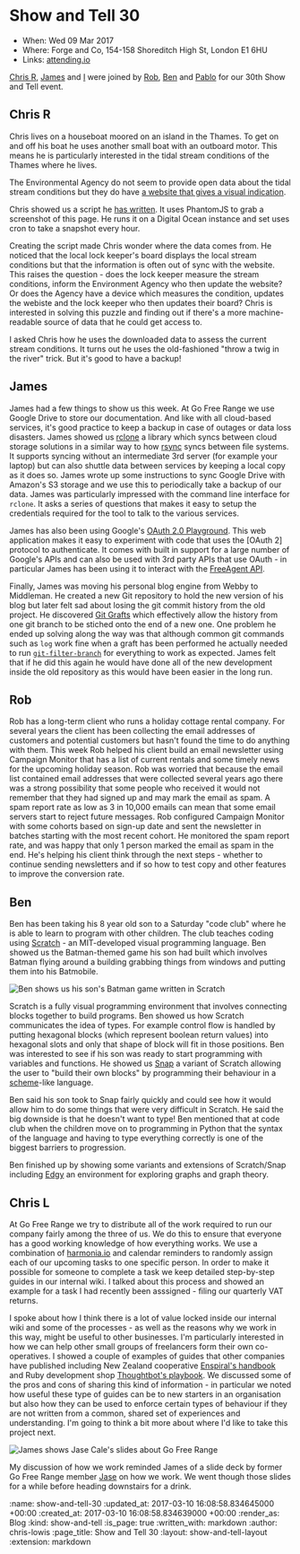Show and Tell 30
================

* When: Wed 09 Mar 2017
* Where: Forge and Co, 154-158 Shoreditch High St, London E1 6HU
* Links: [attending.io](https://attending.io/events/gfr-show-and-tell-30/)

[Chris R](/chris-roos), [James](/james-mead) and [I](/chris-lowis)
were joined
by [Rob](https://github.com/robd), [Ben](https://twitter.com/beng)
and [Pablo](http://pmanrubia.info/) for our 30th Show and Tell event.

## Chris R

Chris lives on a houseboat moored on an island in the Thames. To get
on and off his boat he uses another small boat with an outboard
motor. This means he is particularly interested in the tidal stream
conditions of the Thames where he lives.

The Environmental Agency do not seem to provide open data about the
tidal stream conditions but they do
have
[a website that gives a visual indication](http://riverconditions.environment-agency.gov.uk/).

Chris showed us a script
he
[has written](https://github.com/chrisroos/thames-river-conditions). It
uses PhantomJS to grab a screenshot of this page. He runs it on a
Digital Ocean instance and set uses cron to take a snapshot every
hour.

Creating the script made Chris wonder where the data comes from. He
noticed that the local lock keeper's board displays the local stream
conditions but that the information is often out of sync with the
website. This raises the question - does the lock keeper measure the
stream conditions, inform the Environment Agency who then update the
website? Or does the Agency have a device which measures the
condition, updates the webiste and the lock keeper who then updates
their board? Chris is interested in solving this puzzle and finding
out if there's a more machine-readable source of data that he could
get access to.

I asked Chris how he uses the downloaded data to assess the current
stream conditions. It turns out he uses the old-fashioned "throw a
twig in the river" trick. But it's good to have a backup!

## James

James had a few things to show us this week. At Go Free Range we use
Google Drive to store our documentation. And like with all cloud-based
services, it's good practice to keep a backup in case of outages or
data loss disasters. James showed us [rclone](http://rclone.org/) a
library which syncs between cloud storage solutions in a similar way
to how [rsync](https://en.wikipedia.org/wiki/Rsync) syncs between file
systems. It supports syncing without an intermediate 3rd server (for
example your laptop) but can also shuttle data between services by
keeping a local copy as it does so. James wrote up some instructions
to sync Google Drive with Amazon's S3 storage and we use this to
periodically take a backup of our data. James was particularly
impressed with the command line interface for `rclone`. It asks a
series of questions that makes it easy to setup the credentials
required for the tool to talk to the various services.

James has also been using
Google's
[OAuth 2.0 Playground](https://developers.google.com/oauthplayground/). This
web application makes it easy to experiment with code that uses the
[OAuth 2] protocol to authenticate. It comes with built in support for
a large number of Google's APIs and can also be used with 3rd party
APIs that use OAuth - in particular James has been using it to
interact with the [FreeAgent API](https://dev.freeagent.com/docs).

Finally, James was moving his personal blog engine from Webby to
Middleman. He created a new Git repository to hold the new version of
his blog but later felt sad about losing the git commit history from
the old project. He
discovered
[Git Grafts](https://git.wiki.kernel.org/index.php/GraftPoint) which
effectively allow the history from one git branch to be stiched onto
the end of a new one. One problem he ended up solving along the way
was that although common git commands such as `log` work fine when a
graft has been performed he actually needed to
run [`git-filter-branch`](https://git-scm.com/docs/git-filter-branch)
for everything to work as expected. James felt that if he did this
again he would have done all of the new development inside the old
repository as this would have been easier in the long run.

## Rob

Rob has a long-term client who runs a holiday cottage rental
company. For several years the client has been collecting the email
addresses of customers and potential customers but hasn't found the
time to do anything with them. This week Rob helped his client build
an email newsletter using Campaign Monitor that has a list of current
rentals and some timely news for the upcoming holiday season. Rob was
worried that because the email list contained email addresses that
were collected several years ago there was a strong possibility that
some people who received it would not remember that they had signed up
and may mark the email as spam. A spam report rate as low as 3 in
10,000 emails can mean that some email servers start to reject future
messages. Rob configured Campaign Monitor with some cohorts based on
sign-up date and sent the newsletter in batches starting with the most
recent cohort. He monitored the spam report rate, and was happy that
only 1 person marked the email as spam in the end. He's helping his
client think through the next steps - whether to continue sending
newsletters and if so how to test copy and other features to improve
the conversion rate.

## Ben

Ben has been taking his 8 year old son to a Saturday "code club" where
he is able to learn to program with other children. The club teaches
coding using [Scratch](https://scratch.mit.edu/) - an MIT-developed visual programming
language. Ben showed us the Batman-themed game his son had built which
involves Batman flying around a building grabbing things from windows
and putting them into his Batmobile.

![Ben shows us his son's Batman game written in Scratch](/images/blog/2017-03-08-show-and-tell-30-ben.jpg)

Scratch is a fully visual programming environment that involves
connecting blocks together to build programs. Ben showed us how
Scratch communicates the idea of types. For example control flow is
handled by putting hexagonal blocks (which represent boolean return
values) into hexagonal slots and only that shape of block will fit in
those positions. Ben was interested to see if his son was ready to
start programming with variables and functions. He showed
us [Snap](http://snap.berkeley.edu/) a variant of Scratch allowing the
user to "build their own blocks" by programming their behaviour in
a
[scheme](https://en.wikipedia.org/wiki/Scheme_(programming_language))-like
language.

Ben said his son took to Snap fairly quickly and could see how it
would allow him to do some things that were very difficult in
Scratch. He said the big downside is that he doesn't want to type! Ben
mentioned that at code club when the children move on to programming
in Python that the syntax of the language and having to type
everything correctly is one of the biggest barriers to progression.

Ben finished up by showing some variants and extensions of
Scratch/Snap including [Edgy](http://www.snap-apps.org/edgy.html) an
environment for exploring graphs and graph theory.

## Chris L

At Go Free Range we try to distribute all of the work required to run
our company fairly among the three of us. We do this to ensure that
everyone has a good working knowledge of how everything works. We use
a combination of [harmonia.io](https://harmonia.io) and calendar reminders to randomly
assign each of our upcoming tasks to one specific person. In order to
make it possible for someone to complete a task we keep detailed
step-by-step guides in our internal wiki. I talked about this process
and showed an example for a task I had recently been asssigned -
filing our quarterly VAT returns.

I spoke about how I think there is a lot of value locked inside our
internal wiki and some of the processes - as well as the reasons why
we work in this way, might be useful to other businesses. I'm
particularly interested in how we can help other small groups of
freelancers form their own co-operatives. I showed a couple of
examples of guides that other companies have published including New
Zealand
cooperative [Enspiral's handbook](https://handbook.enspiral.com/) and
Ruby development
shop [Thoughtbot's playbook](https://thoughtbot.com/playbook). We
discussed some of the pros and cons of sharing this kind of
information - in particular we noted how useful these type of guides
can be to new starters in an organisation but also how they can be
used to enforce certain types of behaviour if they are not written
from a common, shared set of experiences and understanding. I'm going
to think a bit more about where I'd like to take this project next.

![James shows Jase Cale's slides about Go Free Range](/images/blog/2017-03-08-show-and-tell-30-james.jpg)

My discussion of how we work reminded James of a slide deck by former
Go Free Range member [Jase](/jason-cale) on how we work. We went
though those slides for a while before heading downstairs for a drink.

:name: show-and-tell-30
:updated_at: 2017-03-10 16:08:58.834645000 +00:00
:created_at: 2017-03-10 16:08:58.834639000 +00:00
:render_as: Blog
:kind: show-and-tell
:is_page: true
:written_with: markdown
:author: chris-lowis
:page_title: Show and Tell 30
:layout: show-and-tell-layout
:extension: markdown
